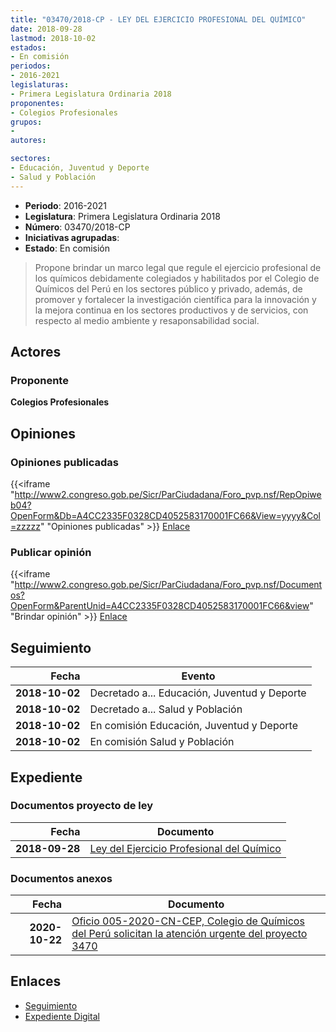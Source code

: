 ```yaml
---
title: "03470/2018-CP - LEY DEL EJERCICIO PROFESIONAL DEL QUÍMICO"
date: 2018-09-28
lastmod: 2018-10-02
estados:
- En comisión
periodos:
- 2016-2021
legislaturas:
- Primera Legislatura Ordinaria 2018
proponentes:
- Colegios Profesionales
grupos:
- 
autores:

sectores:
- Educación, Juventud y Deporte
- Salud y Población
---
```

- **Periodo**: 2016-2021
- **Legislatura**: Primera Legislatura Ordinaria 2018
- **Número**: 03470/2018-CP
- **Iniciativas agrupadas**: 
- **Estado**: En comisión

> Propone brindar un marco legal que regule el ejercicio profesional de los químicos debidamente colegiados y habilitados por el Colegio de Químicos del Perú en los sectores público y privado, además, de promover y fortalecer la investigación científica para la innovación y la mejora continua en los sectores productivos y de servicios, con respecto al medio ambiente y resaponsabilidad social.


## Actores

### Proponente

**Colegios Profesionales**

## Opiniones

### Opiniones publicadas

{{<iframe "http://www2.congreso.gob.pe/Sicr/ParCiudadana/Foro_pvp.nsf/RepOpiweb04?OpenForm&Db=A4CC2335F0328CD4052583170001FC66&View=yyyy&Col=zzzzz" "Opiniones publicadas" >}}
[Enlace](http://www2.congreso.gob.pe/Sicr/ParCiudadana/Foro_pvp.nsf/RepOpiweb04?OpenForm&Db=A4CC2335F0328CD4052583170001FC66&View=yyyy&Col=zzzzz)

### Publicar opinión

{{<iframe "http://www2.congreso.gob.pe/Sicr/ParCiudadana/Foro_pvp.nsf/Documentos?OpenForm&ParentUnid=A4CC2335F0328CD4052583170001FC66&view" "Brindar opinión" >}}
[Enlace](http://www2.congreso.gob.pe/Sicr/ParCiudadana/Foro_pvp.nsf/Documentos?OpenForm&ParentUnid=A4CC2335F0328CD4052583170001FC66&view)


## Seguimiento

| Fecha | Evento |
|------:|--------|
| **2018-10-02** | Decretado a... Educación, Juventud y Deporte |
| **2018-10-02** | Decretado a... Salud y Población |
| **2018-10-02** | En comisión Educación, Juventud y Deporte |
| **2018-10-02** | En comisión Salud y Población |

## Expediente

### Documentos proyecto de ley

| Fecha | Documento |
|------:|-----------|
| **2018-09-28** | [Ley del Ejercicio Profesional del Químico](http://www.leyes.congreso.gob.pe/Documentos/2016_2021/Proyectos_de_Ley_y_de_Resoluciones_Legislativas/PL0347020180928.pdf) |

### Documentos anexos

| Fecha | Documento |
|------:|-----------|
| **2020-10-22** | [Oficio 005-2020-CN-CEP, Colegio de Químicos del Perú solicitan la atención urgente del proyecto 3470](http://www.leyes.congreso.gob.pe/Documentos/2016_2021/Oficios/Comisiones_Ordinarias/OFICIO-167-2018-2019-CJDDHH-CR.pdf) |

## Enlaces

- [Seguimiento](http://www2.congreso.gob.pe/Sicr/TraDocEstProc/CLProLey2016.nsf/f7fff46988ca05b1052578e100829cc7/faec93b0bca91b610525831900541e78?OpenDocument)
- [Expediente Digital](http://www2.congreso.gob.pe/Sicr/TraDocEstProc/Expvirt_2011.nsf/visbusqptramdoc1621/03470?opendocument)

